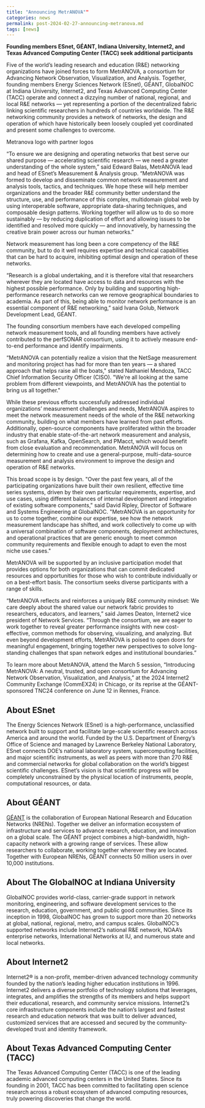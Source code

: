 ```yaml
---
title: "Announcing MetrANOVA""
categories: news
permalink: post-2024-02-27-announcing-metranova.md
tags: [news]
---
```


**Founding members ESnet, GÉANT, Indiana University, Internet2, and
  Texas Advanced Computing Center (TACC) seek additional
  participants**

Five of the world’s leading research and education (R&E) networking
organizations have joined forces to form MetrANOVA, a consortium for
Advancing Network Observation, Visualization, and Analysis. Together,
founding members Energy Sciences Network (ESnet), GÉANT, GlobalNOC at
Indiana University, Internet2, and Texas Advanced Computing Center
(TACC) operate and connect a dizzying number of national, regional,
and local R&E networks — yet representing a portion of the
decentralized fabric linking scientific researchers in hundreds of
countries worldwide. The R&E networking community provides a network
of networks, the design and operation of which have historically been
loosely coupled yet coordinated and present some challenges to
overcome.

Metranova logo with partner logos

“To ensure we are designing and operating networks that best serve our
shared purpose — accelerating scientific research — we need a greater
understanding of the whole system,” said Edward Balas, MetrANOVA lead
and head of ESnet’s Measurement & Analysis group. “MetrANOVA was
formed to develop and disseminate common network measurement and
analysis tools, tactics, and techniques. We hope these will help
member organizations and the broader R&E community better understand
the structure, use, and performance of this complex, multidomain
global web by using interoperable software, appropriate data-sharing
techniques, and composable design patterns. Working together will
allow us to do so more sustainably — by reducing duplication of effort
and allowing issues to be identified and resolved more quickly — and
innovatively, by harnessing the creative brain power across our human
networks.”

Network measurement has long been a core competency of the R&E
community, but to do it well requires expertise and technical
capabilities that can be hard to acquire, inhibiting optimal design
and operation of these networks.

“Research is a global undertaking, and it is therefore vital that
researchers wherever they are located have access to data and
resources with the highest possible performance. Only by building and
supporting high-performance research networks can we remove
geographical boundaries to academia. As part of this, being able to
monitor network performance is an essential component of R&E
networking,” said Ivana Golub, Network Development Lead, GÉANT.

The founding consortium members have each developed compelling network
measurement tools, and all founding members have actively contributed
to the perfSONAR consortium, using it to actively measure end-to-end
performance and identify impairments.

“MetrANOVA can potentially realize a vision that the NetSage
measurement and monitoring project has had for more than ten years — a
shared approach that helps raise all the boats," stated Nathaniel
Mendoza, TACC Chief Information Security Officer (CISO). "We're all
looking at the same problem from different viewpoints, and MetrANOVA
has the potential to bring us all together."

While these previous efforts successfully addressed individual
organizations’ measurement challenges and needs, MetrANOVA aspires to
meet the network measurement needs of the whole of the R&E networking
community, building on what members have learned from past
efforts. Additionally, open-source components have proliferated within
the broader industry that enable state-of-the-art network measurement
and analysis, such as Grafana, Kafka, OpenSearch, and PMacct, which
would benefit from close evaluation and recommendation. MetrANOVA will
focus on determining how to create and use a general-purpose,
multi-data-source measurement and analysis environment to improve the
design and operation of R&E networks.

This broad scope is by design. "Over the past few years, all of the
participating organizations have built their own resilient, effective
time series systems, driven by their own particular requirements,
expertise, and use cases, using different balances of internal
development and integration of existing software components," said
David Ripley, Director of Software and Systems Engineering at
GlobalNOC. "MetrANOVA is an opportunity for us to come together,
combine our expertise, see how the network measurement landscape has
shifted, and work collectively to come up with a universal combination
of software components, deployment architectures, and operational
practices that are generic enough to meet common community
requirements and flexible enough to adapt to even the most niche use
cases."

MetrANOVA will be supported by an inclusive participation model that
provides options for both organizations that can commit dedicated
resources and opportunities for those who wish to contribute
individually or on a best-effort basis. The consortium seeks diverse
participants with a range of skills.

“MetrANOVA reflects and reinforces a uniquely R&E community mindset:
We care deeply about the shared value our network fabric provides to
researchers, educators, and learners,” said James Deaton, Internet2
vice president of Network Services. “Through the consortium, we are
eager to work together to reveal greater performance insights with new
cost-effective, common methods for observing, visualizing, and
analyzing. But even beyond development efforts, MetrANOVA is poised to
open doors for meaningful engagement, bringing together new
perspectives to solve long-standing challenges that span network edges
and institutional boundaries.”

To learn more about MetrANOVA, attend the March 5 session,
“Introducing MetrANOVA: A neutral, trusted, and open consortium for
Advancing Network Observation, Visualization, and Analysis,” at the
2024 Internet2 Community Exchange (CommEX24) in Chicago, or its
reprise at the GÉANT-sponsored TNC24 conference on June 12 in Rennes,
France.



## About ESnet

The Energy Sciences Network (ESnet) is a high-performance,
unclassified network built to support and facilitate large-scale
scientific research across America and around the world. Funded by the
U.S. Department of Energy’s Office of Science and managed by Lawrence
Berkeley National Laboratory, ESnet connects DOE’s national laboratory
system, supercomputing facilities, and major scientific instruments,
as well as peers with more than 270 R&E and commercial networks for
global collaboration on the world’s biggest scientific
challenges. ESnet’s vision is that scientific progress will be
completely unconstrained by the physical location of instruments,
people, computational resources, or data.


## About GÉANT

[GÉANT](https://geant.org/) is the collaboration of European National
Research and Education Networks (NRENs). Together we deliver an
information ecosystem of infrastructure and services to advance
research, education, and innovation on a global scale. The GÉANT
project combines a high-bandwidth, high-capacity network with a
growing range of services. These allow researchers to collaborate,
working together wherever they are located. Together with European
NRENs, GÉANT connects 50 million users in over 10,000 institutions.


## About The GlobalNOC at Indiana University

GlobalNOC provides world-class, carrier-grade support in network
monitoring, engineering, and software development services to the
research, education, government, and public good communities. Since
its inception in 1998, GlobalNOC has grown to support more than 20
networks at global, national, regional, metro, and campus
scales. GlobalNOC’s supported networks include Internet2’s national
R&E network, NOAA’s enterprise networks, International Networks at IU,
and numerous state and local networks.


## About Internet2

Internet2® is a non-profit, member-driven advanced technology
community founded by the nation’s leading higher education
institutions in 1996. Internet2 delivers a diverse portfolio of
technology solutions that leverages, integrates, and amplifies the
strengths of its members and helps support their educational,
research, and community service missions. Internet2’s core
infrastructure components include the nation’s largest and fastest
research and education network that was built to deliver advanced,
customized services that are accessed and secured by the
community-developed trust and identity framework.


## About Texas Advanced Computing Center (TACC)

The Texas Advanced Computing Center (TACC) is one of the leading
academic advanced computing centers in the United States. Since its
founding in 2001, TACC has been committed to facilitating open science
research across a robust ecosystem of advanced computing resources,
truly powering discoveries that change the world.
